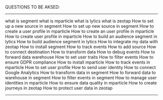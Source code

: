 QUESTIONS TO BE AKSED:

-----------------------------------------------------------------------------------

what is segment
what is mparticle 
what is lytics
what is zeotap
How to set up a new source in segment
How to set up new source in segment
How to create a user profile in mparticle
How to create an user profile in mparticle
How to create user profile in mparticle
How to build an audience segment in lytics
How to build audience segment in lytics
How to integrate my data with zeotap
How to install segment
How to track events
How to add source
How to connect destination
How to transform data
How to debug events
How to forward data warehouse
How to set user traits
How to filter events
How to ensure GDPR compliance
How to install mparticle
How to track events in mparticle
How to set user profile
How to send user identity
How to connect Google Analytics
How to transform data in segment
How to forward data to warehouse in segment
How to filter events in segment
How to manage user identities in mparticle
How to ensure data quality in mparticle
How to create journeys in zeotap
How to protect user data in zeotap

---------------------------------------------------------------------------------------------------